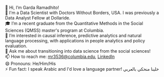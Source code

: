 👋 Hi, I’m Garda Ramadhito! <br>
🚌 I'm a Data Scientist with Doctors Without Borders, USA. I was previously a Data Analyst Fellow at Dollaride.<br>
🎓 I’m a recent graduate from the Quantitative Methods in the Social Sciences (QMSS) master's program at Columbia. <br>
👀 I’m interested in causal inference, predictive analytics and natural language processing, with applications in people analytics and policy evaluation. <br>
💬 Ask me about transitioning into data science from the social sciences! <br>
📫 How to reach me: mr3536@columbia.edu, [LinkedIn](https://linkedin.com/in/garda-ramadhito) <br>
😄 Pronouns: He/Him/His <br>
⚡ Fun fact: I speak Arabic and I'd love a language partner! خلينا منحكي بالعربي
